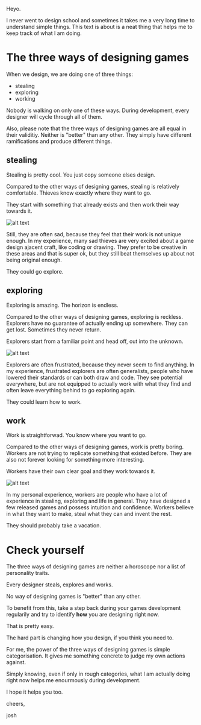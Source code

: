 Heyo.

I never went to design school and sometimes it takes me a very long time to understand simple things.
This text is about is a neat thing that helps me to keep track of what I am doing.

# The three ways of designing games

When we design, we are doing one of three things:

- stealing
- exploring
- working

Nobody is walking on only one of these ways.
During development, every designer will cycle through all of them.

Also, please note that the three ways of designing games are all equal in their validitiy. 
Neither is "better" than any other. 
They simply have different ramifications and produce different things.


## stealing

Stealing is pretty cool. You just copy someone elses design.

Compared to the other ways of designing games, stealing is relatively comfortable.
Thieves know exactly where they want to go.

They start with something that already exists and then work their way towards it.

![alt text](https://i.imgur.com/xbD2Qtx.png) 

Still, they are often sad, because they feel that their work is not unique enough.
In my experience, many sad thieves are very excited about a game design ajacent craft, like coding or drawing. They prefer to be creative in these areas and that is super ok, but they still beat themselves up about not being original enough.

They could go explore.

## exploring

Exploring is amazing. The horizon is endless.

Compared to the other ways of designing games, exploring is reckless.
Explorers have no guarantee of actually ending up somewhere.
They can get lost. Sometimes they never return.

Explorers start from a familiar point and head off, out into the unknown.

![alt text](https://i.imgur.com/Hu75V9e.png) 

Explorers are often frustrated, because they never seem to find anything.
In my experience, frustrated explorers are often generalists, people who have lowered their standards or can both draw and code. They see potential everywhere, but are not equipped to actually work with what they find and often leave everything behind to go exploring again.

They could learn how to work.

## work

Work is straightforwad. You know where you want to go.

Compared to the other ways of designing games, work is pretty boring.
Workers are not trying to replicate something that existed before. They are also not forever looking for something more interesting.

Workers have their own clear goal and they work towards it.

![alt text](https://i.imgur.com/poFnWO4.png) 

In my personal experience, workers are people who have a lot of experience in stealing, exploring and life in general.
They have designed a few released games and possess intuition and confidence. Workers believe in what they want to make, steal what they can and invent the rest.

They should probably take a vacation.


# Check yourself

The three ways of designing games are neither a horoscope nor a list of personality traits.

Every designer steals, explores and works. 

No way of designing games is "better" than any other. 

To benefit from this, take a step back during your games development regularily and try to identify **how** you are designing right now.

That is pretty easy.

The hard part is changing how you design, if you think you need to.

For me, the power of the three ways of designing games is simple categorisation. It gives me something concrete to judge my own actions against.

Simply knowing, even if only in rough categories, what I am actually doing right now helps me enourmously during development.

I hope it helps you too.

cheers,

josh
